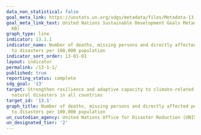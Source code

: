 ```yaml
---
data_non_statistical: false
goal_meta_link: https://unstats.un.org/sdgs/metadata/files/Metadata-13-01-01.pdf
goal_meta_link_text: United Nations Sustainable Development Goals Metadata (PDF 224
  KB)
graph_type: line
indicator: 13.1.1
indicator_name: Number of deaths, missing persons and directly affected persons attributed
  to disasters per 100,000 population
indicator_sort_order: 13-01-01
layout: indicator
permalink: /13-1-1/
published: true
reporting_status: complete
sdg_goal: '13'
target: Strengthen resilience and adaptive capacity to climate-related hazards and
  natural disasters in all countries
target_id: '13.1'
graph_title: Number of deaths, missing persons and directly affected persons attributed
  to disasters per 100,000 population
un_custodian_agency: United Nations Office for Disaster Reduction (UNISDR)
un_designated_tier: '2'
---
```

